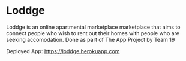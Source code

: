 # Loddge

Loddge is an online apartmental marketplace marketplace that aims to connect people who wish to rent out their homes with people who are seeking accomodation. 
Done as part of The App Project by Team 19

Deployed App: https://loddge.herokuapp.com


